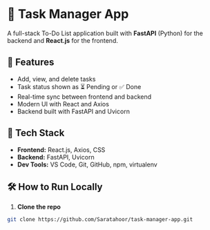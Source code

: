 # 📝 Task Manager App

A full-stack To-Do List application built with **FastAPI** (Python) for the backend and **React.js** for the frontend.

## 🚀 Features

- Add, view, and delete tasks
- Task status shown as ⏳ Pending or ✅ Done
- Real-time sync between frontend and backend
- Modern UI with React and Axios
- Backend built with FastAPI and Uvicorn

## 📁 Tech Stack

- **Frontend:** React.js, Axios, CSS
- **Backend:** FastAPI, Uvicorn
- **Dev Tools:** VS Code, Git, GitHub, npm, virtualenv

## 🛠️ How to Run Locally

1. **Clone the repo**

```bash
git clone https://github.com/Saratahoor/task-manager-app.git

